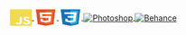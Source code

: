 
<div align="center">
  <a href = "https://developer.mozilla.org/pt-BR/docs/Web/JavaScript"><img align="center" alt="JavaScript" height="30" width="40" src="https://raw.githubusercontent.com/devicons/devicon/master/icons/javascript/javascript-plain.svg">
  <a href = "https://developer.mozilla.org/pt-BR/docs/Web/HTML"><img align="center" alt="HTML" height="30" width="40" src="https://raw.githubusercontent.com/devicons/devicon/master/icons/html5/html5-original.svg">
  <a href = "https://developer.mozilla.org/pt-BR/docs/Web/CSS"><img align="center" alt="CSS" height="30" width="40" src="https://raw.githubusercontent.com/devicons/devicon/master/icons/css3/css3-original.svg">
  <a href =><img align="center" alt="Photoshop" height="30" width="40" src="https://cdn.jsdelivr.net/gh/devicons/devicon/icons/photoshop/photoshop-plain.svg">
  <a href = "https://be.net/plenta"><img align="center" alt="Behance" height="30" width="40" src="https://cdn.jsdelivr.net/gh/devicons/devicon/icons/behance/behance-original.svg">
</div>     

